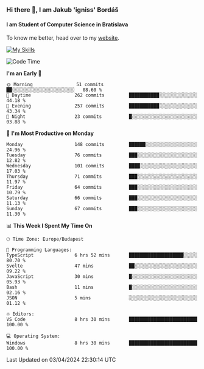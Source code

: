 ### Hi there 👋, I am Jakub 'igniss' Bordáš

#### I am Student of Computer Science in Bratislava
To know me better, head over to my [website](https://bordas.sk).

[![My Skills](https://skillicons.dev/icons?i=js,html,css,figma,svelte,java,kotlin,python,postgresql,typescript,nest,nodejs)](https://bordas.sk)


<!--START_SECTION:waka-->
![Code Time](http://img.shields.io/badge/Code%20Time-1%2C458%20hrs%2023%20mins-blue)

**I'm an Early 🐤** 

```text
🌞 Morning                51 commits          ██░░░░░░░░░░░░░░░░░░░░░░░   08.60 % 
🌆 Daytime                262 commits         ███████████░░░░░░░░░░░░░░   44.18 % 
🌃 Evening                257 commits         ███████████░░░░░░░░░░░░░░   43.34 % 
🌙 Night                  23 commits          █░░░░░░░░░░░░░░░░░░░░░░░░   03.88 % 
```
📅 **I'm Most Productive on Monday** 

```text
Monday                   148 commits         ██████░░░░░░░░░░░░░░░░░░░   24.96 % 
Tuesday                  76 commits          ███░░░░░░░░░░░░░░░░░░░░░░   12.82 % 
Wednesday                101 commits         ████░░░░░░░░░░░░░░░░░░░░░   17.03 % 
Thursday                 71 commits          ███░░░░░░░░░░░░░░░░░░░░░░   11.97 % 
Friday                   64 commits          ███░░░░░░░░░░░░░░░░░░░░░░   10.79 % 
Saturday                 66 commits          ███░░░░░░░░░░░░░░░░░░░░░░   11.13 % 
Sunday                   67 commits          ███░░░░░░░░░░░░░░░░░░░░░░   11.30 % 
```


📊 **This Week I Spent My Time On** 

```text
🕑︎ Time Zone: Europe/Budapest

💬 Programming Languages: 
TypeScript               6 hrs 52 mins       ████████████████████░░░░░   80.70 % 
Svelte                   47 mins             ██░░░░░░░░░░░░░░░░░░░░░░░   09.22 % 
JavaScript               30 mins             █░░░░░░░░░░░░░░░░░░░░░░░░   05.93 % 
Bash                     11 mins             █░░░░░░░░░░░░░░░░░░░░░░░░   02.16 % 
JSON                     5 mins              ░░░░░░░░░░░░░░░░░░░░░░░░░   01.12 % 

🔥 Editors: 
VS Code                  8 hrs 30 mins       █████████████████████████   100.00 % 

💻 Operating System: 
Windows                  8 hrs 30 mins       █████████████████████████   100.00 % 
```


 Last Updated on 03/04/2024 22:30:14 UTC
<!--END_SECTION:waka-->
